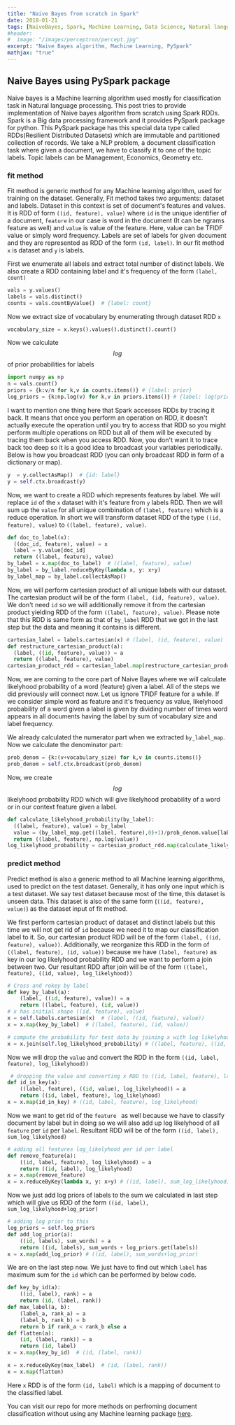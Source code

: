 ```yaml
---
title: "Naive Bayes from scratch in Spark"
date: 2018-01-21
tags: [NaiveBayes, Spark, Machine Learning, Data Science, Natural language processing, Python]
#header:
#  image: "/images/perceptron/percept.jpg"
excerpt: "Naive Bayes algorithm, Machine Learning, PySpark"
mathjax: "true"
---
```


## Naive Bayes using PySpark package

Naive bayes is a Machine learning algorithm used mostly for classification task in Natural language processing. This post tries to provide implementation of Naive bayes algorithm from scratch using Spark RDDs. Spark is a Big data processing framework and it provides PySpark package for python. This PySpark package has this special data type called RDDs(Resilient Distributed Datasets) which are immutable and partitioned collection of records. We take a NLP problem, a document classification task where given a document, we have to classify it to one of the topic labels. Topic labels can be Management, Economics, Geometry etc.

### fit method

Fit method is generic method for any Machine learning algorithm, used for training on the dataset. Generally, Fit method takes two arguments: dataset and labels. Dataset in this context is set of document's features and values. It is RDD of form ```((id, feature), value)``` where ```id``` is the unique identifier of a document, ```feature``` in our case is word in the document (It can be ngrams feature as well) and ```value``` is value of the feature. Here, value can be TFIDF value or simply word frequency. Labels are set of labels for given document and they are represented as RDD of the form ```(id, label)```. In our fit method ```x``` is dataset and ```y``` is labels.

First we enumerate all labels and extract total number of distinct labels. We also create a RDD containing label and it's frequency of the form ```(label, count)```
```python
vals = y.values()
labels = vals.distinct()
counts = vals.countByValue()  # {label: count}
```

Now we extract size of vocabulary by enumerating through dataset RDD ```x```
```python
vocabulary_size = x.keys().values().distinct().count()
```

Now we calculate $$log$$ of prior probabilities for labels
```python
import numpy as np
n = vals.count()
priors = {k:v/n for k,v in counts.items()} # {label: prior}
log_priors = {k:np.log(v) for k,v in priors.items()} # {label: log(prior)}
```

I want to mention one thing here that Spark accesses RDDs by tracing it back. It means that once you perform an operation on RDD, it doesn't actually execute the operation until you try to access that RDD so you might perform multiple operations on RDD but all of them will be executed by tracing them back when you access RDD. Now, you don't want it to trace back too deep so it is a good idea to broadcast your variables periodically. Below is how you broadcast RDD (you can only broadcast RDD in form of a dictionary or map).
```python
y  = y.collectAsMap()  # {id: label}
y = self.ctx.broadcast(y)
```

Now, we want to create a RDD which represents features by label. We will replace ```id``` of the ```x``` dataset with it's feature from ```y``` labels RDD. Then we will sum up the ```value``` for all unique combination of ```(label, feature)``` which is a reduce operation. In short we will transform dataset RDD of the type ```((id, feature), value)``` to ```((label, feature), value)```.
```python
def doc_to_label(x):
  ((doc_id, feature), value) = x
  label = y.value[doc_id]
  return ((label, feature), value)
by_label = x.map(doc_to_label)  # ((label, feature), value)
by_label = by_label.reduceByKey(lambda x, y: x+y)
by_label_map = by_label.collectAsMap()
```

Now, we will perform cartesian product of all unique labels with our dataset. The cartesian product will be of the form ```(label, (id, feature), value)```. We don't need ```id``` so we will additionally remove it from the cartesian product yielding RDD of the form ```((label, feature), value)```. Please note that this RDD is same form as that of ```by_label``` RDD that we got in the last step but the data and meaning it contains is different.
```python
cartesian_label = labels.cartesian(x) # (label, (id, feature), value)
def restructure_cartesian_product(a):
  (label, ((id, feature), value)) = a
  return ((label, feature), value)
cartesian_product_rdd = cartesian_label.map(restructure_cartesian_product)
```

Now, we are coming to the core part of Naive Bayes where we will calculate likelyhood probability of a word (feature) given a label. All of the steps we did previously will connect now. Let us ignore TFIDF feature for a while. If we consider simple word as feature and it's frequency as value, likelyhood probability of a word given a label is given by dividing number of times word appears in all documents having the label by sum of vocabulary size and label frequency.

We already calculated the numerator part when we extracted ```by_label_map```. Now we calculate the denominator part:

```python
prob_denom = {k:(v+vocabulary_size) for k,v in counts.items()}
prob_denom = self.ctx.broadcast(prob_denom)
```
Now, we create $$log$$ likelyhood probability RDD which will give likelyhood probability of a word or in our context feature given a label. 

```python
def calculate_likelyhood_probability(by_label):
  ((label, feature), value) = by_label
  value = (by_label_map.get((label, feature),0)+1)/prob_denom.value[label]
  return ((label, feature), np.log(value))
log_likelyhood_probability = cartesian_product_rdd.map(calculate_likelyhood_probability) # ((label, feature), log likelyhood value)
```
### predict method
Predict method is also a generic method to all Machine learning algorithms, used to predict on the test dataset. Generally, it has only one input which is a test dataset. We say test dataset because most of the time, this dataset is unseen data. This dataset is also of the same form (```((id, feature), value)```) as the dataset input of fit method. 

We first perform cartesian product of dataset and distinct labels but this time we will not get rid of ```id``` because we need it to map our classification label to it. So, our cartesian product RDD will be of the form ```(label, ((id, feature), value))```. Additionally, we reorganize this RDD in the form of ```((label, feature), (id, value))``` because we have ```(label, feature)``` as key in our log likelyhood probability RDD and we want to perform a join between two. Our resultant RDD after join will be of the form ```((label, feature), ((id, value), log_likelyhood))```
```python
# Cross and rekey by label
def key_by_label(a):
    (label, ((id, feature), value)) = a
    return ((label, feature), (id, value))
# x has initial shape ((id, feature), value)
x = self.labels.cartesian(x)  # (label, ((id, feature), value))
x = x.map(key_by_label)  # ((label, feature), (id, value))

# compute the probability for test data by joining x with log likelyhood probability
x = x.join(self.log_likelyhood_probability) # ((label, feature), ((id, value), log_likelyhood))
```

Now we will drop the ```value``` and convert the RDD in the form ```((id, label, feature), log_likelyhood))```

```python
 # dropping the value and converting x RDD to ((id, label, feature), log_likelyhood))
def id_in_key(a):
    ((label, feature), ((id, value), log_likelyhood)) = a
    return ((id, label, feature), log_likelyhood)
x = x.map(id_in_key) # ((id, label, feature), log_likelyhood)
```

Now we want to get rid of the ```feature ``` as well because we have to classify document by label but in doing so we will also add up log likelyhood of all ```feature``` per ```id``` per ```label```. Resultant RDD will be of the form ```((id, label), sum_log_likelyhood)```
```python
# adding all features log_likelyhood per id per label
def remove_feature(a):
    ((id, label, feature), log_likelyhood) = a
    return ((id, label), log_likelyhood)
x = x.map(remove_feature)
x = x.reduceByKey(lambda x, y: x+y) # ((id, label), sum_log_likelyhood)
```

Now we just add log priors of labels to the sum we calculated in last step which will give us RDD of the form ```((id, label), sum_log_likelyhood+log_prior)```
```python
# adding log prior to this
log_priors = self.log_priors
def add_log_prior(a):
    ((id, labels), sum_words) = a
    return ((id, labels), sum_words + log_priors.get(labels))
x = x.map(add_log_prior) # ((id, label), sum_words+log_prior)

```

We are on the last step now. We just have to find out which ```label``` has maximum sum for the ```id``` which can be performed by below code.
```python
def key_by_id(a):
    ((id, label), rank) = a
    return (id, (label, rank))
def max_label(a, b):
    (label_a, rank_a) = a
    (label_b, rank_b) = b
    return b if rank_a < rank_b else a
def flatten(a):
    (id, (label, rank)) = a
    return (id, label)
x = x.map(key_by_id)  # (id, (label, rank))

x = x.reduceByKey(max_label)  # (id, (label, rank))
x = x.map(flatten)
```

Here ```x``` RDD is of the form ```(id, label)``` which is a mapping of document to the classified label.

You can visit our repo for more methods on perfroming document classification without using any Machine learning package [here](https://github.com/ankit-vaghela30/Distributed-Documents-classification).
